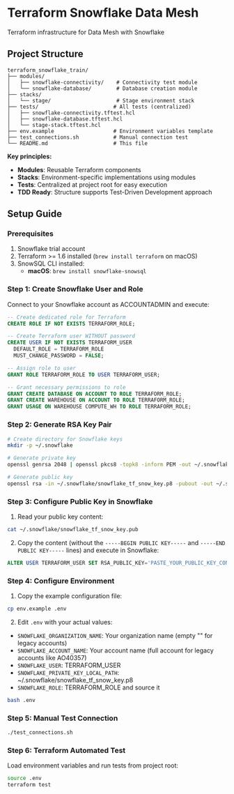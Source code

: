 # Terraform Snowflake Data Mesh

Terraform infrastructure for Data Mesh with Snowflake

## Project Structure

```
terraform_snowflake_train/
├── modules/
│   ├── snowflake-connectivity/    # Connectivity test module
│   └── snowflake-database/        # Database creation module
├── stacks/
│   └── stage/                     # Stage environment stack
├── tests/                        # All tests (centralized)
│   ├── snowflake-connectivity.tftest.hcl
│   ├── snowflake-database.tftest.hcl
│   └── stage-stack.tftest.hcl
├── env.example                   # Environment variables template
├── test_connections.sh           # Manual connection test
└── README.md                     # This file
```

**Key principles:**
- **Modules**: Reusable Terraform components
- **Stacks**: Environment-specific implementations using modules
- **Tests**: Centralized at project root for easy execution
- **TDD Ready**: Structure supports Test-Driven Development approach

## Setup Guide

### Prerequisites

1. Snowflake trial account
2. Terraform >= 1.6 installed (`brew install terraform` on macOS)
3. SnowSQL CLI installed:
   - **macOS**: `brew install snowflake-snowsql`

### Step 1: Create Snowflake User and Role

Connect to your Snowflake account as ACCOUNTADMIN and execute:

```sql
-- Create dedicated role for Terraform
CREATE ROLE IF NOT EXISTS TERRAFORM_ROLE;

-- Create Terraform user WITHOUT password
CREATE USER IF NOT EXISTS TERRAFORM_USER
  DEFAULT_ROLE = TERRAFORM_ROLE
  MUST_CHANGE_PASSWORD = FALSE;

-- Assign role to user
GRANT ROLE TERRAFORM_ROLE TO USER TERRAFORM_USER;

-- Grant necessary permissions to role
GRANT CREATE DATABASE ON ACCOUNT TO ROLE TERRAFORM_ROLE;
GRANT CREATE WAREHOUSE ON ACCOUNT TO ROLE TERRAFORM_ROLE;
GRANT USAGE ON WAREHOUSE COMPUTE_WH TO ROLE TERRAFORM_ROLE;
```

### Step 2: Generate RSA Key Pair

```bash
# Create directory for Snowflake keys
mkdir -p ~/.snowflake

# Generate private key
openssl genrsa 2048 | openssl pkcs8 -topk8 -inform PEM -out ~/.snowflake/snowflake_tf_snow_key.p8 -nocrypt

# Generate public key
openssl rsa -in ~/.snowflake/snowflake_tf_snow_key.p8 -pubout -out ~/.snowflake/snowflake_tf_snow_key.pub
```

### Step 3: Configure Public Key in Snowflake

1. Read your public key content:
```bash
cat ~/.snowflake/snowflake_tf_snow_key.pub
```

2. Copy the content (without the `-----BEGIN PUBLIC KEY-----` and `-----END PUBLIC KEY-----` lines) and execute in Snowflake:
```sql
ALTER USER TERRAFORM_USER SET RSA_PUBLIC_KEY='PASTE_YOUR_PUBLIC_KEY_CONTENT_HERE';
```

### Step 4: Configure Environment

1. Copy the example configuration file:
```bash
cp env.example .env
```

2. Edit `.env` with your actual values:
- `SNOWFLAKE_ORGANIZATION_NAME`: Your organization name (empty "" for legacy accounts)
- `SNOWFLAKE_ACCOUNT_NAME`: Your account name (full account for legacy accounts like AO40357)
- `SNOWFLAKE_USER`: TERRAFORM_USER
- `SNOWFLAKE_PRIVATE_KEY_LOCAL_PATH`: ~/.snowflake/snowflake_tf_snow_key.p8
- `SNOWFLAKE_ROLE`: TERRAFORM_ROLE
and source it
```bash
bash .env
```

### Step 5: Manual Test Connection

```bash
./test_connections.sh
```

### Step 6: Terraform Automated Test

Load environment variables and run tests from project root:
```bash
source .env
terraform test
```